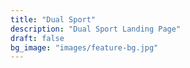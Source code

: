 ```yaml
---
title: "Dual Sport"
description: "Dual Sport Landing Page"
draft: false
bg_image: "images/feature-bg.jpg"
---
```

